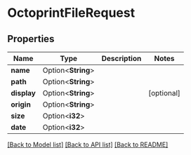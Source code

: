# OctoprintFileRequest

## Properties

Name | Type | Description | Notes
------------ | ------------- | ------------- | -------------
**name** | Option<**String**> |  | 
**path** | Option<**String**> |  | 
**display** | Option<**String**> |  | [optional]
**origin** | Option<**String**> |  | 
**size** | Option<**i32**> |  | 
**date** | Option<**i32**> |  | 

[[Back to Model list]](../README.md#documentation-for-models) [[Back to API list]](../README.md#documentation-for-api-endpoints) [[Back to README]](../README.md)


